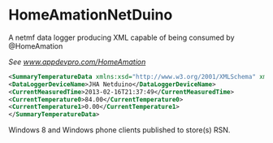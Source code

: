 HomeAmationNetDuino
===================

A netmf data logger producing XML capable of being consumed by @HomeAmation

*See www.appdevpro.com/HomeAmation*

```XML
<SummaryTemperatureData xmlns:xsd="http://www.w3.org/2001/XMLSchema" xmlns:xsi="http://www.w3.org/2001/XMLSchema-instance">
<DataLoggerDeviceName>JHA Netduino</DataLoggerDeviceName>
<CurrentMeasuredTime>2013-02-16T21:37:49</CurrentMeasuredTime>
<CurrentTemperature0>84.00</CurrentTemperature0>
<CurrentTemperature1>0.00</CurrentTemperature1>
</SummaryTemperatureData>
```

Windows 8 and Windows phone clients published to store(s) RSN.
